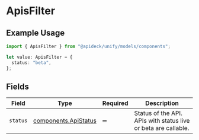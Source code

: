 # ApisFilter

## Example Usage

```typescript
import { ApisFilter } from "@apideck/unify/models/components";

let value: ApisFilter = {
  status: "beta",
};
```

## Fields

| Field                                                          | Type                                                           | Required                                                       | Description                                                    |
| -------------------------------------------------------------- | -------------------------------------------------------------- | -------------------------------------------------------------- | -------------------------------------------------------------- |
| `status`                                                       | [components.ApiStatus](../../models/components/apistatus.md)   | :heavy_minus_sign:                                             | Status of the API. APIs with status live or beta are callable. |